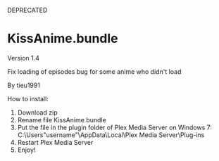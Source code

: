 DEPRECATED

# KissAnime.bundle

Version 1.4

Fix loading of episodes bug for some anime who didn't load

By tieu1991

How to install:

1) Download zip
2) Rename file KissAnime.bundle
3) Put the file in the plugin folder of Plex Media Server 
	on Windows 7:
	C:\Users\"username"\AppData\Local\Plex Media Server\Plug-ins
4) Restart Plex Media Server
5) Enjoy!
